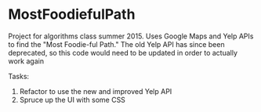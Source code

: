 # MostFoodiefulPath
Project for algorithms class summer 2015. Uses Google Maps and Yelp APIs to find the "Most Foodie-ful Path."
The old Yelp API has since been deprecated, so this code would need to be updated in order to actually work again

Tasks:
1. Refactor to use the new and improved Yelp API
2. Spruce up the UI with some CSS
